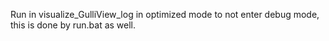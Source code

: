 Run in visualize_GulliView_log in optimized mode to not enter debug mode, this is done by run.bat as well. 